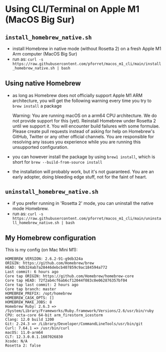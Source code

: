 # Using CLI/Terminal on Apple M1 (MacOS Big Sur)

## `install_homebrew_native.sh`

* install Homebrew in native mode (without Rosetta 2) on a fresh Apple M1 Arm computer (MacOS Big Sur)
* run as: `curl -s https://raw.githubusercontent.com/pforret/macos_m1_cli/main/install_homebrew_native.sh | bash`

## Using native Homebrew

* as long as Homebrew does not officially support Apple M1 ARM architecture, 
  you will get the following warning every time you try to `brew install` a package
  

    Warning: You are running macOS on a arm64 CPU architecture.
    We do not provide support for this (yet).
    Reinstall Homebrew under Rosetta 2 until we support it.
    You will encounter build failures with some formulae.
    Please create pull requests instead of asking for help on Homebrew's GitHub,
    Twitter or any other official channels. You are responsible for resolving
    any issues you experience while you are running this
    unsupported configuration.

* you can however install the package by using `brew1 install`, 
  which is short for `brew --build-from-source install`
* the installation will probably work, but it's not guaranteed. 
  You are an early adopter, doing bleeding edge stuff, not for the faint of heart.

## `uninstall_homebrew_native.sh`

* if you prefer running in 'Rosetta 2' mode, you can uninstall the native mode Homebrew.
* run as: `curl -s https://raw.githubusercontent.com/pforret/macos_m1_cli/main/uninstall_homebrew_native.sh | bash`

## My Homebrew configuration

This is my config (on Mac Mini M1):

    HOMEBREW_VERSION: 2.6.2-91-g9db324a
    ORIGIN: https://github.com/Homebrew/brew
    HEAD: 9db324ab7a28446debcb407859c9ac184594a772
    Last commit: 6 hours ago
    Core tap ORIGIN: https://github.com/Homebrew/homebrew-core
    Core tap HEAD: 72f2ab4cf6ab6cf12044f083c0e062876357bf04
    Core tap last commit: 2 hours ago
    Core tap branch: master
    HOMEBREW_PREFIX: /opt/homebrew
    HOMEBREW_CASK_OPTS: []
    HOMEBREW_MAKE_JOBS: 8
    Homebrew Ruby: 2.6.3 => /System/Library/Frameworks/Ruby.framework/Versions/2.6/usr/bin/ruby
    CPU: octa-core 64-bit arm_firestorm_icestorm
    Clang: 12.0 build 1200
    Git: 2.24.3 => /Library/Developer/CommandLineTools/usr/bin/git
    Curl: 7.64.1 => /usr/bin/curl
    macOS: 11.0-arm64
    CLT: 12.3.0.0.1.1607026830
    Xcode: N/A
    Rosetta 2: false
